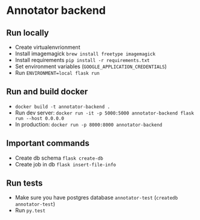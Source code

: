 
# Annotator backend

## Run locally

- Create virtualenvrionment
- Install imagemagick `brew install freetype imagemagick`
- Install requirements `pip install -r requirements.txt`
- Set environment variables (`GOOGLE_APPLICATION_CREDENTIALS`)
- Run `ENVIRONMENT=local flask run`

## Run and build docker

- `docker build -t annotator-backend .`
- Run dev server: `docker run -it -p 5000:5000 annotator-backend flask run --host 0.0.0.0`
- In production: `docker run -p 8000:8000 annotator-backend`

## Important commands

- Create db schema `flask create-db`
- Create job in db `flask insert-file-info`

## Run tests

 - Make sure you have postgres database `annotator-test` (`createdb annotator-test`)
 - Run `py.test`

